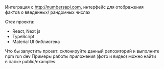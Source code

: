 Интеграция с http://numbersapi.com, интерфейс для отображения фактов о введенных/ рандомных числах

Стек проекта:

- React, Next js
- TypeScript
- Material UI библиотека

Что бы запустить проект: склонируйте данный репозиторий и выполните npm run dev
Примеры работы приложения (фото и видео) можно найти в папке public/examples
